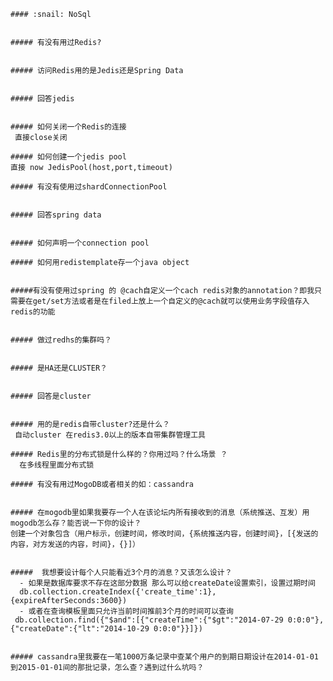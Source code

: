 
    #### :snail: NoSql


    ##### 有没有用过Redis?


    ##### 访问Redis用的是Jedis还是Spring Data


    ##### 回答jedis


    ##### 如何关闭一个Redis的连接
     直接close关闭

    ##### 如何创建一个jedis pool
    直接 now JedisPool(host,port,timeout)

    ##### 有没有使用过shardConnectionPool


    ##### 回答spring data


    ##### 如何声明一个connection pool

    ##### 如何用redistemplate存一个java object


    #####有没有使用过spring 的 @cach自定义一个cach redis对象的annotation？即我只需要在get/set方法或者是在filed上放上一个自定义的@cach就可以使用业务字段值存入redis的功能


    ##### 做过redhs的集群吗？


    ##### 是HA还是CLUSTER？


    ##### 回答是cluster


    ##### 用的是redis自带cluster?还是什么？
     自动cluster 在redis3.0以上的版本自带集群管理工具

    ##### Redis里的分布式锁是什么样的？你用过吗？什么场景 ？
      在多线程里面分布式锁

    ##### 有没有用过MogoDB或者相关的如：cassandra


    ##### 在mogodb里如果我要存一个人在该论坛内所有接收到的消息（系统推送、互发）用mogodb怎么存？能否说一下你的设计？
    创建一个对象包含（用户标示，创建时间，修改时间，{系统推送内容，创建时间}，[{发送的内容，对方发送的内容，时间}，{}]）


    #####  我想要设计每个人只能看近3个月的消息？又该怎么设计？
      - 如果是数据库要求不存在这部分数据 那么可以给createDate设置索引，设置过期时间
      db.collection.createIndex({'create_time':1},{expireAfterSeconds:3600})
      - 或者在查询模板里面只允许当前时间推前3个月的时间可以查询
     db.collection.find({"$and":[{"createTime":{"$gt":"2014-07-29 0:0:0"},{"createDate":{"lt":"2014-10-29 0:0:0"}}]})


    ##### cassandra里我要在一笔1000万条记录中查某个用户的到期日期设计在2014-01-01到2015-01-01间的那批记录，怎么查？遇到过什么坑吗？